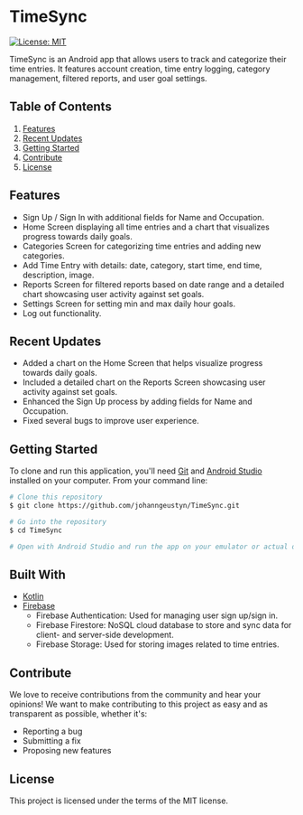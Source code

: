 # TimeSync

[![License: MIT](https://img.shields.io/badge/License-MIT-green.svg)](https://opensource.org/licenses/MIT)

TimeSync is an Android app that allows users to track and categorize their time entries. It features
account creation, time entry logging, category management, filtered reports, and user goal settings.

## Table of Contents

1. [Features](#features)
2. [Recent Updates](#recent-updates)
3. [Getting Started](#getting-started)
4. [Contribute](#contribute)
5. [License](#license)

## Features

- Sign Up / Sign In with additional fields for Name and Occupation.
- Home Screen displaying all time entries and a chart that visualizes progress towards daily goals.
- Categories Screen for categorizing time entries and adding new categories.
- Add Time Entry with details: date, category, start time, end time, description, image.
- Reports Screen for filtered reports based on date range and a detailed chart showcasing user activity against set goals.
- Settings Screen for setting min and max daily hour goals.
- Log out functionality.

## Recent Updates

- Added a chart on the Home Screen that helps visualize progress towards daily goals.
- Included a detailed chart on the Reports Screen showcasing user activity against set goals.
- Enhanced the Sign Up process by adding fields for Name and Occupation.
- Fixed several bugs to improve user experience.

## Getting Started

To clone and run this application, you'll need [Git](https://git-scm.com)
and [Android Studio](https://developer.android.com/studio) installed on your computer. From your
command line:

```bash
# Clone this repository
$ git clone https://github.com/johanngeustyn/TimeSync.git

# Go into the repository
$ cd TimeSync

# Open with Android Studio and run the app on your emulator or actual device.
```

## Built With

- [Kotlin](https://kotlinlang.org/)
- [Firebase](https://firebase.google.com/)
    - Firebase Authentication: Used for managing user sign up/sign in.
    - Firebase Firestore: NoSQL cloud database to store and sync data for client- and server-side
      development.
    - Firebase Storage: Used for storing images related to time entries.

## Contribute

We love to receive contributions from the community and hear your opinions! We want to make
contributing to this project as easy and as transparent as possible, whether it's:

- Reporting a bug
- Submitting a fix
- Proposing new features


## License

This project is licensed under the terms of the MIT license.
